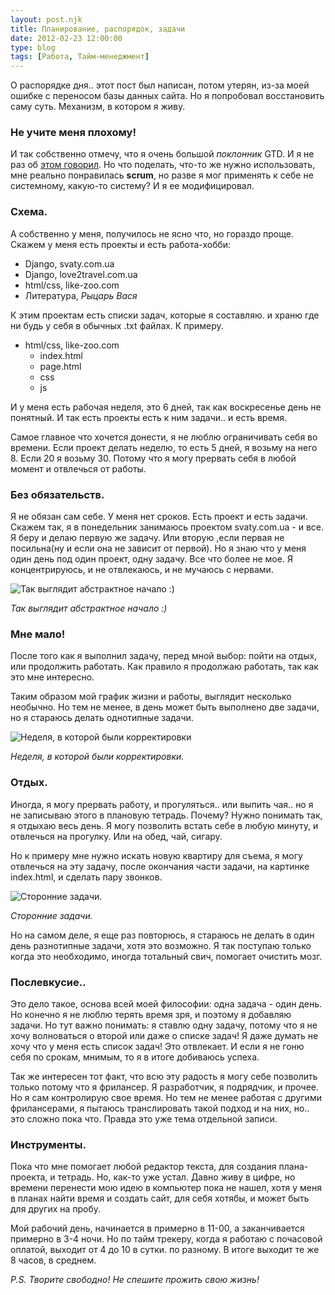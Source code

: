 ```yaml
---
layout: post.njk
title: Планирование, распорядок, задачи
date: 2012-02-23 12:00:00
type: blog
tags: [Работа, Тайм-менеджмент]
---
```


О распорядке дня.. этот пост был написан, потом утерян, из-за моей ошибке с переносом базы данных сайта. Но я попробовал восстановить саму суть. Механизм, в котором я живу.

### Не учите меня плохому!

И так собственно отмечу, что я очень большой *поклонник* GTD. И я не раз об [этом говорил](http://macgera.name/post/129940/). Но что поделать, что-то же нужно использовать, мне реально понравилась **scrum**, но разве я мог применять к себе не системному, какую-то систему? И я ее модифицировал.

### Схема.

А собственно у меня, получилось не ясно что, но гораздо проще. Скажем у меня есть проекты и есть работа-хобби:

* Django, svaty.com.ua
* Django, love2travel.com.ua
* html/css, like-zoo.com
* Литература, *Рыцарь Вася*

К этим проектам есть списки задач, которые я составляю. и храню где ни будь у себя в обычных .txt файлах. К примеру.

* html/css, like-zoo.com
    * index.html
    * page.html
    * css
    * js

И у меня есть рабочая неделя, это 6 дней, так как воскресенье день не понятный. И так есть проекты есть к ним задачи.. и есть время.

Самое главное что хочется донести, я не люблю ограничивать себя во времени. Если проект делать неделю, то есть 5 дней, я возьму на него 8. Если 20 я возьму 30. Потому что я могу прервать себя в любой момент и отвлечься от работы.

### Без обязательств.

Я не обязан сам себе. У меня нет сроков. Есть проект и есть задачи. Скажем так, я в понедельник занимаюсь проектом svaty.com.ua - и все. Я беру и делаю первую же задачу. Или вторую ,если первая не посильна(ну и если она не зависит от первой). Но я знаю что у меня один день под один проект, одну задачу. Все что более не мое. Я концентрируюсь, и не отвлекаюсь, и не мучаюсь с нервами.

![Так выглядит абстрактное начало :)](/static/files/old-media/old-media/files/week01.jpg)

*Так выглядит абстрактное начало :)*

### Мне мало!

После того как я выполнил задачу, перед мной выбор: пойти на отдых, или продолжить работать. Как правило я продолжаю работать, так как это мне интересно.

Таким образом мой график жизни и работы, выглядит несколько необычно. Но тем не менее, в день может быть выполнено две задачи, но я стараюсь делать однотипные задачи.

![Неделя, в которой были корректировки](/static/files/old-media/old-media/files/week02.jpg)

*Неделя, в которой были корректировки.*

### Отдых.

Иногда, я могу прервать работу, и прогуляться.. или выпить чая.. но я не записываю этого в плановую тетрадь. Почему? Нужно понимать так, я отдыхаю весь день. Я могу позволить встать себе в любую минуту, и отвлечься на прогулку. Или на обед, чай, сигару.

Но к примеру мне нужно искать новую квартиру для съема, я могу отвлечься на эту задачу, после окончания части задачи, на картинке index.html, и сделать пару звонков.

![Сторонние задачи.](/static/files/old-media/old-media/files/week03.jpg)

*Сторонние задачи.*

Но на самом деле, я еще раз повторюсь, я стараюсь не делать в один день разнотипные задачи, хотя это возможно. Я так поступаю только когда это необходимо, иногда тотальный свич, помогает очистить мозг.

### Послевкусие..

Это дело такое, основа всей моей философии: одна задача - один день. Но конечно я не люблю терять время зря, и поэтому я добавляю задачи. Но тут важно понимать: я ставлю одну задачу, потому что я не хочу волноваться о второй или даже о списке задач! Я даже думать не хочу что у меня есть список задач! Это отвлекает. И если я не гоню себя по срокам, мнимым, то я в итоге добиваюсь успеха.

Так же интересен тот факт, что всю эту радость я могу себе позволить только потому что я фрилансер. Я разработчик, я подрядчик, и прочее. Но я сам контролирую свое время. Но тем не менее работая с другими фрилансерами, я пытаюсь транслировать такой подход и на них, но.. это сложно пока что. Правда это уже тема отдельной записи.

### Инструменты.

Пока что мне помогает любой редактор текста, для создания плана-проекта, и тетрадь. Но, как-то уже устал. Давно живу в цифре, но времени перенести мою идею в компьютер пока не нашел, хотя у меня в планах найти время и создать сайт, для себя хотябы, и может быть для других на пробу.

Мой рабочий день, начинается в примерно в 11-00, а заканчивается примерно в 3-4 ночи. Но по тайм трекеру, когда я работаю с почасовой оплатой, выходит от 4 до 10 в сутки. по разному. В итоге выходит те же 8 часов, в среднем.

*P.S. Творите свободно! Не спешите прожить свою жизнь!*
